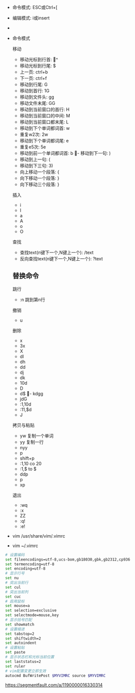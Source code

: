 
- 命令模式: ESC或Ctrl+[
- 编辑模式: i或insert
- 
- 命令模式

  移动
  - 移动光标到行首: ^
  - 移动光标到行尾: $
  - 上一页: ctrl+b
  - 下一页: ctrl+f
  - 移动到行尾: G
  - 移动到首行: 1G
  - 移动到文件头: gg
  - 移动文件末尾: GG 
  - 移动到当前窗口的首行: H
  - 移动到当前窗口的中间: M
  - 移动到当前窗口都末尾: L
  - 移动到下个单词都词首: w
  - 重复w2次: 2w
  - 移动到下个单词都词尾: e
  - 重复e5次: 5e
  - 移动到前一个单词都词首: b
  - 移动到下一句: )
  - 移动到上一句: (
  - 移动到下三句: 3)
  - 向上移动一个段落: {
  - 向下移动一个段落: }
  - 向下移动三个段落: }

  插入
  - i
  - I
  - a
  - A
  - o
  - O

  查找
  - 查找text(n键下一个,N键上一个): /text
  - 反向查找text(n键下一个,N键上一个): ?text
  
  替换命令
  - 

  跳行
  - :n 跳到第n行

  撤销
  - u

  删除
  - x
  - 3x
  - X
  - dl
  - dh
  - dd
  - dj
  - dk
  - 10d
  - D
  - d$
  - kdgg
  - jdG
  - :1,10d
  - :11,$d
  - J

  拷贝与粘贴
  - yw 复制一个单词
  - yy 复制一行
  - nyy
  - p
  - shift+p
  - :1,10 co 20
  - :1,$ to $
  - ddp
  - p
  - xp

  退出
  - :wq
  - :x
  - ZZ
  - :q!
  - :e!

- vim /usr/share/vim/.vimrc
- vim ~/.vimrc
```sh
# 设置编码
set fileencodings=utf-8,ucs-bom,gb18030,gbk,gb2312,cp936
set termencoding=utf-8
set encoding=utf-8
# 显示行号
set nu
# 突出当前行
set cul
# 突出当前列
set cuc
# 启用鼠标
set mouse=a
set selection=exclusive
set selectmode=mouse,key
# 显示括号匹配
set showmatch
# 设置缩进
set tabstop=2
set shiftwidth=2
set autoindent
# 设置粘贴
set paste
# 显示状态栏和光标当前位置
set laststatus=2
set ruler
# vim配置变更立即生效
autocmd BufWritePost $MYVIMRC source $MYVIMRC
```

https://segmentfault.com/a/1190000016330314